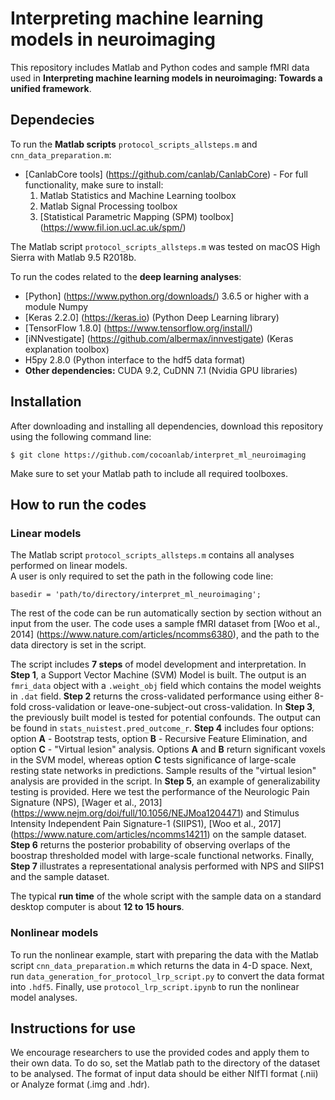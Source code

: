 # Interpreting machine learning models in neuroimaging
This repository includes Matlab and Python codes and sample fMRI data used in **Interpreting machine learning models in neuroimaging: Towards a unified framework**.  
## Dependecies
To run the **Matlab scripts** `protocol_scripts_allsteps.m` and `cnn_data_preparation.m`: 

+ [CanlabCore tools] (https://github.com/canlab/CanlabCore) - For full functionality, make sure to install:
	1. Matlab Statistics and Machine Learning toolbox
	2. Matlab Signal Processing toolbox
	3. [Statistical Parametric Mapping (SPM) toolbox] (https://www.fil.ion.ucl.ac.uk/spm/) 

The Matlab script `protocol_scripts_allsteps.m` was tested on macOS High Sierra with Matlab 9.5 R2018b.

To run the codes related to the **deep learning analyses**:  

+ [Python] (https://www.python.org/downloads/) 3.6.5 or higher with a module Numpy
+ [Keras 2.2.0] (https://keras.io) (Python Deep Learning library) 
+ [TensorFlow 1.8.0] (https://www.tensorflow.org/install/) 
+ [iNNvestigate] (https://github.com/albermax/innvestigate) (Keras explanation toolbox)
+ H5py 2.8.0 (Python interface to the hdf5 data format)
+ **Other dependencies:** CUDA 9.2, CuDNN 7.1 (Nvidia GPU libraries)


## Installation
After downloading and installing all dependencies, download this repository using the following command line:  
```
$ git clone https://github.com/cocoanlab/interpret_ml_neuroimaging
```  

Make sure to set your Matlab path to include all required toolboxes.  

## How to run the codes
### Linear models 
The Matlab script `protocol_scripts_allsteps.m` contains all analyses performed on linear models.  
A user is only required to set the path in the following code line:
```
basedir = 'path/to/directory/interpret_ml_neuroimaging';
```  

The rest of the code can be run automatically section by section without an input from the user. The code uses a sample fMRI dataset from [Woo et al., 2014] (https://www.nature.com/articles/ncomms6380), and the path to the data directory is set in the script.  

The script includes **7 steps** of model development and interpretation. In **Step 1**, a Support Vector Machine (SVM) Model is built. The output is an `fmri_data` object with a `.weight_obj` field which contains the model weights in `.dat` field. **Step 2** returns the cross-validated performance using either 8-fold cross-validation or leave-one-subject-out cross-validation. In **Step 3**, the previously built model is tested for potential confounds. The output can be found in `stats_nuistest.pred_outcome_r`. **Step 4** includes four options: option **A** - Bootstrap tests, option **B** - Recursive Feature Elimination, and option **C** - "Virtual lesion" analysis. Options **A** and **B** return significant voxels in the SVM model, whereas option **C** tests significance of large-scale resting state networks in predictions. Sample results of the "virtual lesion" analysis are provided in the script. In **Step 5**, an example of generalizability testing is provided. Here we test the performance of the Neurologic Pain Signature (NPS), [Wager et al., 2013] (https://www.nejm.org/doi/full/10.1056/NEJMoa1204471) and Stimulus Intensity Independent Pain Signature-1 (SIIPS1), [Woo et al., 2017] (https://www.nature.com/articles/ncomms14211) on the sample dataset. **Step 6** returns the posterior probability of observing overlaps of the boostrap thresholded model with large-scale functional networks. Finally, **Step 7** illustrates a representational analysis performed with NPS and SIIPS1 and the sample dataset.  

The typical **run time** of the whole script with the sample data on a standard desktop computer is about **12 to 15 hours**.

### Nonlinear models  
To run the nonlinear example, start with preparing the data with the Matlab script `cnn_data_preparation.m` which returns the data in 4-D space. Next, run `data_generation_for_protocol_lrp_script.py` to convert the data format into `.hdf5`. Finally, use `protocol_lrp_script.ipynb` to run the nonlinear model analyses.
## Instructions for use
We encourage researchers to use the provided codes and apply them to their own data. To do so, set the Matlab path to the directory of the dataset to be analysed. The format of input data should be either NIfTI format (.nii) or Analyze format (.img and .hdr).
